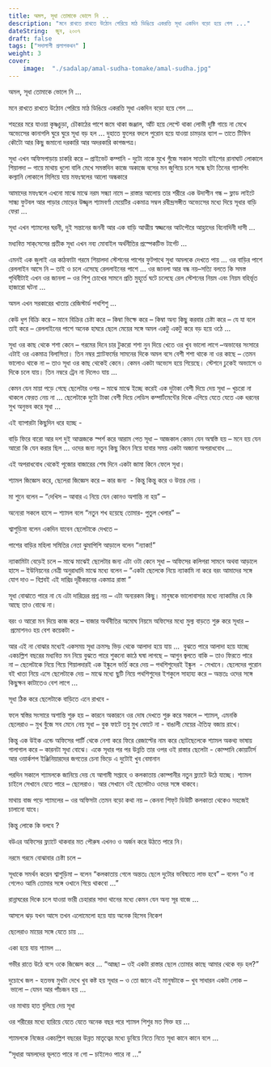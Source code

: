 ```yaml
---
title: অমল, সূধা তোমাকে ভোলে নি ..
description: "মনে রাখতে রাখতে উঠোন পেরিয়ে মাঠ ডিঙিয়ে একরত্তি সূধা একদিন বড়ো হয়ে গেল ..."
dateString:  জুন, ২০০৭
draft: false
tags: ["সদালাপী প্রলাপকথন" ]
weight: 3
cover: 
    image:  "./sadalap/amal-sudha-tomake/amal-sudha.jpg"
---
```


অমল, সূধা তোমাকে ভোলে নি ...

মনে রাখতে রাখতে উঠোন পেরিয়ে মাঠ ডিঙিয়ে একরত্তি সূধা একদিন বড়ো হয়ে গেল ...

শহরের মরে যাওয়া কৃষ্ণচুড়া, চৌকাঠের পাশে জমে থাকা জঞ্জাল, আঁট হয়ে লেপ্টে থাকা লোভী দৃষ্টি গায়ে না মেখে অভ্যেসের কানাগলি ঘুরে ঘুরে সূধা বড় হল ... দুহাতে ফুলের বদলে পুরোন হয়ে যাওয়া চামড়ার ব্যাগ – তাতে টিফিন কৌটো আর কিছু জমানো দরকারি আর অদরকারি কাগজপত্র।

সূধা এখন অফিসপাড়ায় চাকরি করে – প্রাইভেট কম্পানি - দুটো নাকে মুখে গুঁজে সকাল সাতটা বাইশের রানাঘাট লোকালে শিয়ালদা – গায়ে মাথায় ধুলো বালি মেখে সমস্তদিন কাজে অকাজে বসের মন জুগিয়ে চলে সন্ধে ছটা তিনের গ্যালপিং কল্যানি লোকালে মিলিয়ে যায় মফঃস্বলের আলো অন্ধকারে

আমাদের মফঃস্বলে এখনো মাঝে মাঝে নরম সন্ধ্যা নামে – রাস্তার আলোয় তার শরীরে এক উদাশীন গন্ধ – ফ্লাড লাইটে সান্ধ্য ফুটবল আর পাড়ার মোড়ের উজ্জ্বল শ্যামবর্ণা মেয়েটির একমাত্র সম্বল রবীন্দ্রসঙ্গীত অভ্যেসের মধ্যে দিয়ে সূধার বাড়ি ফেরা ...

সূধা এখন শ্যামলের ঘরনী, দুই সন্তানের জননী আর এক বাড়ি আত্মীয় স্বজ্জনের আটপৌরে আহ্লাদের বিনোদিনী দাসী ...

মধ্যবিত্ত সাক্‌সেসের প্রতীক সূধা এখন নব্য মোবাইল অর্থনীতির প্রস্পেকটিভ টার্গেট ...

এমনই এক জুলাই এর কাঠফাটা গরমে শিয়ালদা স্টেশনের পাশের ফুটপাথে সূধা অমলকে দেখতে পায় ... ওর বাড়ির পাশে রেললাইন আসে নি – তাই ও চলে এসেছে রেললাইনের পাশে ... ওর জানলা আর বন্ধ নয়–সত্যি বলতে কি সমস্ত পৃথিবীটাই এখন ওর জানলা – ওর শিশু চোখের সামনে প্রতি মুহূর্তে ঘটে চলেছে রেল স্টেশনের নিয়ম এবং নিয়ম বহির্ভূত হাজারো ঘটনা ...

অমল এখন সরকারের খাতায় রেজিস্টার্ড পথশিশু ...

কেউ ধুপ বিক্রি করে – মানে বিক্রির চেষ্টা করে – কিম্বা ভিক্ষে করে – কিম্বা অন্য কিছু করবার চেষ্টা করে – যে যা বলে তাই করে – রেললাইনের পাশে অনেক হাঘরে ছেলে মেয়ের সঙ্গে অমল একটু একটু করে বড় হয়ে ওঠে ...

সূধা ওর কাছ থেকে শশা কেনে – গরমের দিনে চার টুকরো শশা নুন দিয়ে খেতে ওর খুব ভালো লাগে –অভাবের সংসারে এটাই ওর একমাত্র বিলাসিতা। তিন নম্বর প্ল্যাটফর্মের সামনের দিকে অমল বসে বেশী শশা থাকে না ওর কাছে – তেমন ভালোও থাকে না – তাও সূধা ওর কাছ থেকেই কেনে। কেমন একটা অভ্যেস হয়ে গিয়েছে। স্টেশনে ঢুকেই অভ্যাসে ও দিকে চলে যায়। তিন নম্বরে ট্রেন না দিলেও যায় ...

কেমন যেন মায়া পড়ে গেছে ছেলেটার ওপর – মাঝে মাঝে ইচ্ছে করেই এক দুটাকা বেশী দিয়ে দেয় সূধা – খুচরো না থাকলে ফেরত নেয় না ... ছেলেটাকে দুটো টাকা বেশী দিয়ে লেডিস কম্পার্টমেন্টের দিকে এগিয়ে যেতে যেতে এক ধরনের সুখ অনুভব করে সূধা ...

এই ব্যাপারটা কিছুদিন ধরে হচ্ছে -

বাড়ি ফিরে বারো আর দশ দুই আত্মজকে স্পর্শ করে আরাম পেত সূধা – আজকাল কেমন যেন অস্বস্তি হয় – মনে হয় যেন আরো কি যেন করার ছিল ... ওদের জন্য নতুন কিছু কিনে নিয়ে যাবার সময় একটা অজানা অপরাধবোধ ...

এই অপরাধবোধ থেকেই পূজোর বাজারের শেষ দিনে একটা জামা কিনে ফেলে সূধা।

শ্যামল জিজ্ঞেস করে, ছেলেরা জিজ্ঞেস করে – কার জন্য  - কিন্তু কিন্তু করে ও উত্তর দেয় ।

মা শুনে বলেন – “দেখিস – আবার এ নিয়ে যেন কোনও অশান্তি না হয়” –

অন্যেরা সকলে হাসে – শ্যামল বলে “নতুন শখ হয়েছে তোমার- পুতুল খেলার” –

শ্বাশুড়িমা বলেন একদিন যাবেন ছেলেটাকে দেখতে –

পাশের বাড়ির মহিলা সমিতির নেতা ঝুমাপিশি আড়ালে বলেন “ন্যাকা!”

ন্যাকামিটা বেড়েই চলে – মাঝে মাঝেই ছেলেটার জন্য এটা ওটা কেনে সূধা – অফিসের কলিগরা সামনে অথবা আড়ালে হাসে – ইউনিয়নের নেত্রী অনুরাধাদি মাঝে মধ্যে বলেন – “একটা ছেলেকে নিয়ে ন্যাকামি না করে বরং আমাদের সঙ্গে যোগ দাও – বিপ্লবই এই দারিদ্র দূরীকরনের একমাত্র রাস্তা ”

সূধা বোঝাতে পারে না যে এটা দারিদ্রের প্রশ্ন নয় – এটা অন্যরকম কিছু। মানুষকে ভালোবাসার মধ্যে ন্যাকামির যে কি আছে তাও বোঝে না।

বরং ও আরো মন দিয়ে কাজ করে – বাজার অর্থনীতির অমোঘ নিয়মে অফিসের মধ্যে মুল্য বাড়তে শুরু করে সূধার – প্রমোশনও হয় বেশ কয়েকটা -

আর এই না বোঝার মধ্যেই একসময় সূধা ক্রমসঃ ভিড় থেকে আলাদা হয়ে যায় ...  বুঝতে পারে আলাদা হয়ে যাচ্ছে একচল্লিশ বছরের মধ্যবিত্ত মন নিয়ে বুঝতে পারে শুকনো কাঠে ঘষা লাগছে – আগুন জ্বলতে বাকি – তাও ফিরতে পারে না – ছেলেটাকে নিয়ে গিয়ে শিয়ালদারই এক ইষ্কুলে ভর্তি করে দেয় – পথশিশুদেরই ইষ্কুল  - সেখানে। ছেলেদের পুরোন বই খাতা নিয়ে এসে ছেলেটাকে দেয় – মাঝে মধ্যে ছুটি নিয়ে পথশিশুদের ইশকুলে সাহায্য করে – অন্ততঃ ওদের সঙ্গে কিছুক্ষন কাটাতেও বেশ লাগে ...

সূধা ঠিক করে ছেলেটাকে বাড়িতে এনে রাখবে -

ফলে স্বস্তির সংসারে অশান্তি শুরু হয় – কারনে অকারনে ওর দোষ দেখতে শুরু করে সকলে – শ্যামল, এমনকি ছেলেরাও – মুখ বুঁজে সব মেনে নেয় সূধা – বুক ফাটে তবু মুখ ফোটে না - বাঙালী মেয়ের ঐতিহ্য বজায় রাখে।

কিন্তু এক উইক এন্ডে অফিসের পার্টি থেকে নেশা করে ফিরে রেজাল্টের নাম করে ছোটছেলেকে শ্যামল অকথ্য ভাষায় গালাগাল করে – কারনটা সূধা বোঝে। একে সূধার পর পর উন্নতি তার ওপর ওই রাস্তার ছেলেটা - কোম্পানি কোয়ার্টার্স আর ওয়ার্কশপ ইঞ্জিনিয়ারদের জগতের চেনা ভিড়ে এ দুটোই খুব বেমানান

পরদিন সকালে শ্যামলকে জানিয়ে দেয় যে আগামী সপ্তাহে ও কলকাতায় কোম্পানীর নতুন ফ্ল্যাটে উঠে যাচ্ছে। শ্যামল চাইলে সেখানে যেতে পারে – ছেলেরাও। আর সেখানে ওই ছেলেটাও ওদের সঙ্গে থাকবে।

মাথায় বাজ পড়ে শ্যামলের – ওর অফিসটা তেমন বড়ো কথা নয় – কেননা শিফ্‌ট ডিউটি কলকাতা থেকেও সহজেই চালানো যাবে।

কিন্তু লোকে কি বলবে ?

বউএর অফিসের ফ্ল্যাটে থাকবার মত পৌরুষ এখনও ও অর্জন করে উঠতে পারে নি।

নরমে গরমে বোঝাবার চেষ্টা চলে –

সূধাকে সমর্থন করেন শ্বাশুড়িমা – বলেন “কলকাতায় গেলে অন্ততঃ ছেলে দুটোর ভবিষ্যতে লাভ হবে” – বলেন “ও না গেলেও আমি তোমার সঙ্গে ওখানে গিয়ে থাকবো ...”

রান্নাঘরের দিকে চলে যাওয়া ভারী চেহারার সাদা থানের মধ্যে কেমন যেন অন্য সূর বাজে ...

আসলে ঝড় যখন আসে তখন এলোমেলো হয়ে যায় অনেক হিসেব নিকেশ

ছেলেরাও মায়ের সঙ্গে যেতে চায় ...

একা হয়ে যায় শ্যামল ...

গভীর রাতে উঠে বসে ওকে জিজ্ঞেস করে ... “আচ্ছা – ওই একটা রাস্তার ছেলে তোমার কাছে আমার থেকে বড় হল?”

দুচোখে জল - হতভম্ব মুখটা দেখে খুব কষ্ট হয় সূধার – ও তো জানে এই মানুষটাকে – খুব সাধারন একটা লোক – ভালো – যেমন আর পাঁচজন হয় ...

ওর মাথায় হাত বুলিয়ে দেয় সূধা

ওর শরীরের মধ্যে হারিয়ে যেতে যেতে অনেক বছর পরে শ্যামল শিশুর মত সিক্ত হয় ...

শ্যামলকে নিজের একচল্লিশ বছরের উন্নত মাতৃত্বের মধ্যে ডুবিয়ে নিতে নিতে সূধা কানে কানে বলে ...

“সূধারা অমলদের ভূলতে পারে না গো – চাইলেও পারে না ...”